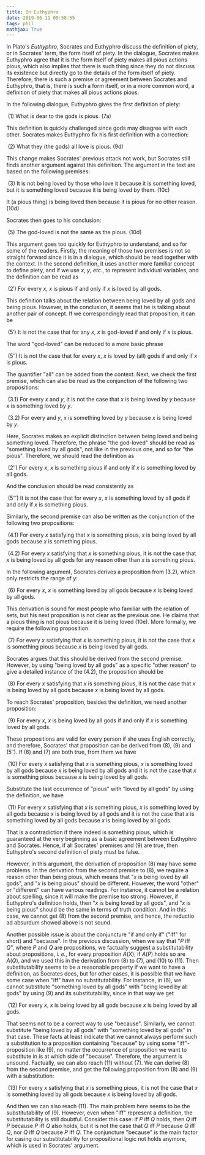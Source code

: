 ```yaml
---
title: On Euthyphro
date: 2019-06-11 09:58:55
tags: phil
mathjax: True
---
```




In Plato's *Euthyphro*, Socrates and Euthyphro discuss the definition of piety, or in Socrates' term, the form itself of piety. <!-- more --> In the dialogue, Socrates makes Euthyphro agree that it is the form itself of piety makes all pious actions pious, which also implies that there is such thing since they do not discuss its existence but directly go to the details of the form itself of piety. Therefore, there is such a premise or agreement between Socrates and Euthyphro, that is, there is such a form itself, or in a more common word, a definition of piety that makes all pious actions pious.

In the following dialogue, Euthyphro gives the first definition of piety:

​    ($1$) What is dear to the gods is pious. (7a)

This definition is quickly challenged since gods may disagree with each other. Socrates makes Euthyphro fix his first definition with a correction:

​    ($2$) What they (the gods) all love is pious. (9d)

This change makes Socrates' previous attack not work, but Socrates still finds another argument against this definition. The argument in the text are based on the following premises:

​    ($3$) It is not being loved by those who love it because it is something loved, but it is something loved because it is being loved by them. (10c)

 It (a pious thing) is being loved then because it is pious for no other reason. (10d)

Socrates then goes to his conclusion:

​    ($5$) The god-loved is not the same as the pious. (10d)

This argument goes too quickly for Euthyphro to understand, and so for some of the readers. Firstly, the meaning of those two premises is not so straight forward since it is in a dialogue, which should be read together with the context. In the second definition, it uses another more familiar concept to define piety, and if we use $x$, $y$, *etc.*, to represent individual variables, and the definition can be read as

​    ($2'$) For every $x$, $x$ is pious if and only if $x$ is loved by all gods.

This definition talks about the relation between being loved by all gods and being pious. However, in the conclusion, it seems that he is talking about another pair of concept. If we correspondingly read that proposition, it can be

​    ($5'$) It is not the case that for any $x$, $x$ is god-loved if and only if $x$ is pious.

The word "god-loved" can be reduced to a more basic phrase

​    ($5''$) It is not the case that for every $x$, $x$ is loved by (all) gods if and only if $x$ is pious.

The quantifier "all" can be added from the context. Next, we check the first premise, which can also be read as the conjunction of the following two propositions:

​    ($3.1$) For every $x$ and $y$, it is not the case that $x$ is being loved by $y$ because $x$ is something loved by $y$.

​    ($3.2$) For every and $y$, $x$ is something loved by $y$ because $x$ is being loved by $y$.

Here, Socrates makes an explicit distinction between being loved and being something loved. Therefore, the phrase "the god-loved" should be read as "something loved by all gods", not like in the previous one, and so for "the pious". Therefore, we should read the definition as

​    ($2''$) For every $x$, $x$ is something pious if and only if $x$ is something loved by all gods.

And the conclusion should be read consistently as

​    ($5'''$) It is not the case that for every $x$, $x$ is something loved by all gods if and only if $x$ is something pious.

Similarly, the second premise can also be written as the conjunction of the following two propositions:

​    ($4.1$) For every $x$ satisfying that $x$ is something pious, $x$ is being loved by all gods because $x$ is something pious.

​    ($4.2$) For every $x$ satisfying that $x$ is something pious, it is not the case that $x$ is being loved by all gods for any reason other than $x$ is something pious.

In the following argument, Socrates derives a proposition from ($3.2$), which only restricts the range of $y$:

​    ($6$) For every $x$, $x$ is something loved by all gods because $x$ is being loved by all gods.

This derivation is sound for most people who familiar with the relation of sets, but his next proposition is not clear as the previous one. He claims that a pious thing is not pious because it is being loved (10e). More formally, we require the following proposition:

​    ($7$) For every $x$ satisfying that $x$ is something pious, it is not the case that $x$ is something pious because $x$ is being loved by all gods.

Socrates argues that this should be derived from the second premise. However, by using "being loved by all gods" as a specific "other reason" to give a detailed instance of the ($4.2$), the proposition should be

​    ($8$) For every $x$ satisfying that $x$ is something pious, it is not the case that $x$ is being loved by all gods because $x$ is being loved by all gods.

To reach Socrates' proposition, besides the definition, we need another proposition:

​    ($9$) For every $x$, $x$ is being loved by all gods if and only if $x$ is something loved by all gods.

These propositions are valid for every person if she uses English correctly, and therefore, Socrates' that proposition can be derived from (8), (9) and ($5''$). If ($6$) and ($7$) are both true, from them we have

​    ($10$) For every $x$ satisfying that $x$ is something pious, $x$ is something loved by all gods because $x$ is being loved by all gods and it is not the case that $x$ is something pious because $x$ is being loved by all gods.

Substitute the last occurrence of "pious" with "loved by all gods" by using the definition, we have

​    ($11$) For every $x$ satisfying that $x$ is something pious, $x$ is something loved by all gods because $x$ is being loved by all gods and it is not the case that $x$ is something loved by all gods because $x$ is being loved by all gods.

That is a contradiction if there indeed is something pious, which is guaranteed at the very beginning as a basic agreement between Euthyphro and Socrates. Hence, if all Socrates' premises and ($9$) are true, then Euthyphro's second definition of piety must be false.

However, in this argument, the derivation of proposition ($8$) may have some problems. In the derivation from the second premise to ($8$), we require a reason other than being pious, which means that "$x$ is being loved by all gods", and "$x$ is being pious" should be different. However, the word "other" or "different" can have various readings. For instance, it cannot be a relation about spelling, since it will make the premise too strong. However, if Euthyphro's definition holds, then "$x$ is being loved by all gods", and "$x$ is being pious" should be the same in terms of truth condition. And in this case, we cannot get ($8$) from the second premise, and hence, the reductio ad absurdum showed above is not sound.

Another possible issue is about the conjuncture "if and only if" ("iff" for short) and "because". In the previous discussion, when we say that "$P$ iff $Q$", where $P$ and $Q$ are propositions, we factually suggest a substitutability about propositions, *i. e.*, for every proposition $A(X)$, if $A(P)$ holds so are $A(Q)$, and we used this in the derivation from ($8$) to ($7$), and ($10$) to ($11$). Then substitutability seems to be a reasonable property if we want to have a definition, as Socrates does, but for other cases, it is possible that we have some case when "iff" have no substitutability. For instance, in ($6$), we cannot substitute "something loved by all gods" with "being loved by all gods" by using ($9$) and its substitutability, since in that way we get

​    ($12$) For every $x$, $x$ is being loved by all gods because $x$ is being loved by all gods.

That seems not to be a correct way to use "because". Similarly, we cannot substitute "being loved by all gods" with "something loved by all gods" in that case. These facts at least indicate that we cannot always perform such a substitution to a proposition containing "because" by using some "iff"-proposition like ($9$), no matter the occurrence of proposition we want to substitute in is at which side of "because". Therefore, the argument is unsound. Factually, we can also reach ($11$) without ($7$). We can derive ($8$) from the second premise, and get the following proposition from ($8$) and ($9$) with a substitution:

​    ($13$) For every $x$ satisfying that $x$ is something pious, it is not the case that $x$ is something loved by all gods because $x$ is being loved by all gods.

And then we can also reach ($11$). The main problem here seems to be the substitutability of ($9$). However, even when "iff" represent a definition, the substitutability is still doubtful. Consider this case: if $P$ iff $Q$ holds, then $Q$ iff $P$ because $P$ iff $Q$ also holds, but it is not the case that $Q$ iff $P$ because $Q$ iff $Q$, nor $Q$ iff $Q$ because $P$ iff $Q$. The conjuncture "because" is the main factor for casing our substitutability for propositional logic not holds anymore, which is used in Socrates' argument.